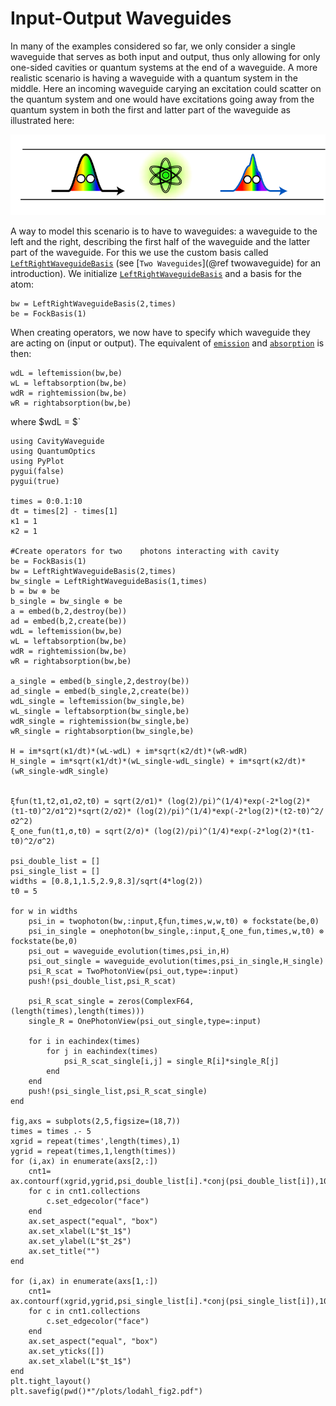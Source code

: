 # Input-Output Waveguides

In many of the examples considered so far, we only consider a single waveguide that serves as both input and output, thus only allowing for only one-sided cavities or quantum systems at the end of a waveguide. A more realistic scenario is having a waveguide with a quantum system in the middle. Here an incoming waveguide carying an excitation could scatter on the quantum system and one would have excitations going away from the quantum system in both the first and latter part of the waveguide as illustrated here:

![`alt text`](two_waveguide_lodahl.png)

A way to model this scenario is to have to waveguides: a waveguide to the left and the right, describing the first half of the waveguide and the latter part of the waveguide. For this we use the custom basis called [`LeftRightWaveguideBasis`](@ref) (see [`Two Waveguides`](@ref twowaveguide) for an introduction). We initialize [`LeftRightWaveguideBasis`](@ref) and a basis for the atom:

```jldoctest
bw = LeftRightWaveguideBasis(2,times)
be = FockBasis(1)
```

When creating operators, we now have to specify which waveguide they are acting on (input or output). The equivalent of [`emission`](@ref) and [`absorption`](@ref) is then:

```jldoctest
wdL = leftemission(bw,be)
wL = leftabsorption(bw,be)
wdR = rightemission(bw,be) 
wR = rightabsorption(bw,be)
```

where $wdL = $`


```jldoctest
using CavityWaveguide
using QuantumOptics
using PyPlot
pygui(false)
pygui(true)

times = 0:0.1:10
dt = times[2] - times[1]
κ1 = 1
κ2 = 1

#Create operators for two    photons interacting with cavity
be = FockBasis(1)
bw = LeftRightWaveguideBasis(2,times)
bw_single = LeftRightWaveguideBasis(1,times)
b = bw ⊗ be
b_single = bw_single ⊗ be
a = embed(b,2,destroy(be))
ad = embed(b,2,create(be))
wdL = leftemission(bw,be)
wL = leftabsorption(bw,be)
wdR = rightemission(bw,be) 
wR = rightabsorption(bw,be)

a_single = embed(b_single,2,destroy(be))
ad_single = embed(b_single,2,create(be))
wdL_single = leftemission(bw_single,be)
wL_single = leftabsorption(bw_single,be)
wdR_single = rightemission(bw_single,be) 
wR_single = rightabsorption(bw_single,be)

H = im*sqrt(κ1/dt)*(wL-wdL) + im*sqrt(κ2/dt)*(wR-wdR)
H_single = im*sqrt(κ1/dt)*(wL_single-wdL_single) + im*sqrt(κ2/dt)*(wR_single-wdR_single) 


ξfun(t1,t2,σ1,σ2,t0) = sqrt(2/σ1)* (log(2)/pi)^(1/4)*exp(-2*log(2)*(t1-t0)^2/σ1^2)*sqrt(2/σ2)* (log(2)/pi)^(1/4)*exp(-2*log(2)*(t2-t0)^2/σ2^2)
ξ_one_fun(t1,σ,t0) = sqrt(2/σ)* (log(2)/pi)^(1/4)*exp(-2*log(2)*(t1-t0)^2/σ^2)

psi_double_list = []
psi_single_list = []
widths = [0.8,1,1.5,2.9,8.3]/sqrt(4*log(2))
t0 = 5

for w in widths
    psi_in = twophoton(bw,:input,ξfun,times,w,w,t0) ⊗ fockstate(be,0)
    psi_in_single = onephoton(bw_single,:input,ξ_one_fun,times,w,t0) ⊗ fockstate(be,0)
    psi_out = waveguide_evolution(times,psi_in,H)
    psi_out_single = waveguide_evolution(times,psi_in_single,H_single)
    psi_R_scat = TwoPhotonView(psi_out,type=:input)
    push!(psi_double_list,psi_R_scat)

    psi_R_scat_single = zeros(ComplexF64,(length(times),length(times)))
    single_R = OnePhotonView(psi_out_single,type=:input)

    for i in eachindex(times)
        for j in eachindex(times)
            psi_R_scat_single[i,j] = single_R[i]*single_R[j]
        end
    end
    push!(psi_single_list,psi_R_scat_single)
end

fig,axs = subplots(2,5,figsize=(18,7))
times = times .- 5
xgrid = repeat(times',length(times),1)
ygrid = repeat(times,1,length(times))
for (i,ax) in enumerate(axs[2,:])
    cnt1= ax.contourf(xgrid,ygrid,psi_double_list[i].*conj(psi_double_list[i]),100,cmap="Blues")
    for c in cnt1.collections
        c.set_edgecolor("face")
    end
    ax.set_aspect("equal", "box")
    ax.set_xlabel(L"$t_1$")
    ax.set_ylabel(L"$t_2$")
    ax.set_title("")
end

for (i,ax) in enumerate(axs[1,:])
    cnt1= ax.contourf(xgrid,ygrid,psi_single_list[i].*conj(psi_single_list[i]),100,cmap="Reds")
    for c in cnt1.collections
        c.set_edgecolor("face")
    end
    ax.set_aspect("equal", "box")
    ax.set_yticks([])
    ax.set_xlabel(L"$t_1$")
end
plt.tight_layout()
plt.savefig(pwd()*"/plots/lodahl_fig2.pdf")
```